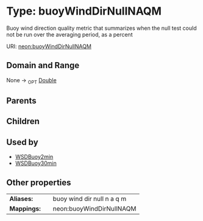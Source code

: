 
# Type: buoyWindDirNullNAQM


Buoy wind direction quality metric that summarizes when the null test could not be run over the averaging period, as a percent

URI: [neon:buoyWindDirNullNAQM](https://data.neonscience.org/buoyWindDirNullNAQM)


## Domain and Range

None ->  <sub>OPT</sub> [Double](types/Double.md)

## Parents


## Children


## Used by

 * [WSDBuoy2min](WSDBuoy2min.md)
 * [WSDBuoy30min](WSDBuoy30min.md)

## Other properties

|  |  |  |
| --- | --- | --- |
| **Aliases:** | | buoy wind dir null n a q m |
| **Mappings:** | | neon:buoyWindDirNullNAQM |

